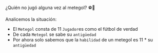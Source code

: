 ¿Quién no jugó alguna vez al metegol? :soccer::walking: 

Analicemos la situación:

* El `Metegol` consta de 11 `Jugador`es como el fútbol de verdad
* De cada `Metegol` se sabe su `antigüedad`
* Por ahora solo sabemos que la `habilidad` de un metegol es 11 * su `antigüedad`



